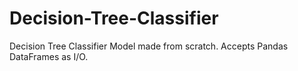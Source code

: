 # Decision-Tree-Classifier
Decision Tree Classifier Model made from scratch. Accepts Pandas DataFrames as I/O.
